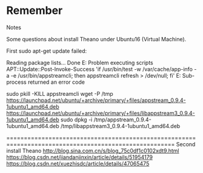 # Remember
Notes

Some questions about install Theano under Ubuntu16 (Virtual Machine).

First sudo apt-get update failed:

Reading package lists... Done
E: Problem executing scripts APT::Update::Post-Invoke-Success
'if /usr/bin/test -w /var/cache/app-info -a -e /usr/bin/appstreamcli;
 then appstreamcli refresh > /dev/null;
 fi'
E: Sub-process returned an error code

sudo pkill -KILL appstreamcli
wget -P /tmp https://launchpad.net/ubuntu/+archive/primary/+files/appstream_0.9.4-1ubuntu1_amd64.deb https://launchpad.net/ubuntu/+archive/primary/+files/libappstream3_0.9.4-1ubuntu1_amd64.deb
sudo dpkg -i /tmp/appstream_0.9.4-1ubuntu1_amd64.deb /tmp/libappstream3_0.9.4-1ubuntu1_amd64.deb

======================================================================================================
Second install Theano
http://blog.sina.com.cn/s/blog_75c0df1c0102xdt9.html
https://blog.csdn.net/jiandanjinxin/article/details/51954179
https://blog.csdn.net/xuezhisdc/article/details/47065475
